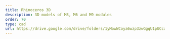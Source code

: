 ```yaml
---
title: Rhinoceros 3D
description: 3D models of M3, M6 and M9 modules
order: 70
type: cad
url: https://drive.google.com/drive/folders/1yMowWCoya6wzp3zwGgqU1pUCcxmSKcUr?usp=sharing
---
```

